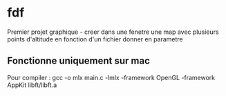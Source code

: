 # fdf
Premier projet graphique - creer dans une fenetre une map avec plusieurs points d'altitude en fonction d'un fichier donner en parametre

## Fonctionne uniquement sur mac

 Pour compiler : gcc -o mlx main.c -lmlx -framework OpenGL -framework AppKit libft/libft.a
